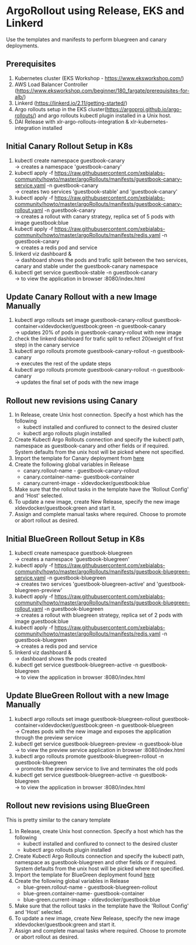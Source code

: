 # ArgoRollout using Release, EKS and Linkerd

Use the templates and manifests to perform bluegreen and canary deployments.


## Prerequisites

1. Kubernetes cluster (EKS Workshop - https://www.eksworkshop.com/) 
2. AWS Load Balancer Controller (https://www.eksworkshop.com/beginner/180_fargate/prerequisites-for-alb/)
3. Linkerd (https://linkerd.io/2.11/getting-started/)
4. Argo rollouts setup in the EKS cluster(https://argoproj.github.io/argo-rollouts/) and argo rollouts kubectl plugin installed in a Unix host.
5. DAI Release with xlr-argo-rollouts-integration & xlr-kubernetes-integration installed

## Initial Canary Rollout Setup in K8s

1. kubectl create namespace guestbook-canary
   <br/>&rarr; creates a namespace 'guestbook-canary'
1. kubectl apply -f https://raw.githubusercontent.com/xebialabs-community/howto/master/argoRollouts/manifests/guestbook-canary-service.yaml -n guestbook-canary
   <br/>&rarr; creates two services 'guestbook-stable' and 'guestbook-canary'
1. kubectl apply -f https://raw.githubusercontent.com/xebialabs-community/howto/master/argoRollouts/manifests/guestbook-canary-rollout.yaml -n guestbook-canary
   <br/>&rarr; creates a rollout with canary strategy, replica set of 5 pods with image guestbook:blue
1. kubectl apply -f https://raw.githubusercontent.com/xebialabs-community/howto/master/argoRollouts/manifests/redis.yaml -n guestbook-canary
   <br/>&rarr; creates a redis pod and service
1. linkerd viz dashboard &
   <br/>&rarr; dashboard shows the pods and trafic split between the two services, canary and stable under the guestbook-canary namespace
1. kubectl get service guestbook-stable -n guestbook-canary
   <br/>&rarr; to view the application in browser <external-ip>:8080/index.html

## Update Canary Rollout with a new Image Manually

1. kubectl argo rollouts set image guestbook-canary-rollout guestbook-container=xldevdocker/guestbook:green -n guestbook-canary
   <br/>&rarr; updates 20% of pods in guestbook-canary-rollout with new image
1. check the linkerd dashboard for trafic split to reflect 20(weight of first step) in the canary service
1. kubectl argo rollouts promote guestbook-canary-rollout -n guestbook-canary
   <br/>&rarr; executes the rest of the update steps
1. kubectl argo rollouts promote guestbook-canary-rollout -n guestbook-canary
   <br/>&rarr; updates the final set of pods with the new image
   
## Rollout new revisions using Canary

1. In Release, create Unix host connection. Specify a host which has the following
    * kubectl installed and confiured to connect to the desired cluster
    * kubectl argo rollouts plugin installed
1. Create Kubectl Argo Rollouts connection and specify the kubectl path, namespace as guestbook-canary and other fields or if required. 
   <br/>System defaults from the unix host will be picked where not specified.
1. Import the template for Canary deployment from [here](https://github.com/xebialabs-community/howto/raw/master/argoRollouts/templates/Argo%20Rollouts_%20Canary%20Deployment.xlr)
1. Create the following global variables in Release
    * canary.rollout-name - guestbook-canary-rollout
    * canary.container-name- guestbook-container
    * canary.current-image - xldevdocker/guestbook:blue
1. Make sure that the rollout tasks in the template have the 'Rollout Config' and 'Host' selected.
1. To update a new image, create New Release, specify the new image xldevdocker/guestbook:green and start it. 
1. Assign and complete manual tasks where required. Choose to promote or abort rollout as desired.

## Initial BlueGreen Rollout Setup in K8s

1. kubectl create namespace guestbook-bluegreen
   <br/>&rarr; creates a namespace 'guestbook-bluegreen'
1. kubectl apply -f https://raw.githubusercontent.com/xebialabs-community/howto/master/argoRollouts/manifests/guestbook-bluegreen-service.yaml -n guestbook-bluegreen
   <br/>&rarr; creates two services 'guestbook-bluegreen-active' and 'guestbook-bluegreen-preview'
1. kubectl apply -f https://raw.githubusercontent.com/xebialabs-community/howto/master/argoRollouts/manifests/guestbook-bluegreen-rollout.yaml -n guestbook-bluegreen
   <br/>&rarr; creates a rollout with bluegreen strategy, replica set of 2 pods with image guestbook:blue
1. kubectl apply -f https://raw.githubusercontent.com/xebialabs-community/howto/master/argoRollouts/manifests/redis.yaml -n guestbook-bluegreen
   <br/>&rarr; creates a redis pod and service
1. linkerd viz dashboard &
   <br/>&rarr; dashboard shows the pods created
1. kubectl get service guestbook-bluegreen-active -n guestbook-bluegreen
   <br/>&rarr; to view the application in browser <external-ip>:8080/index.html

## Update BlueGreen Rollout with a new Image Manually

1. kubectl argo rollouts set image guestbook-bluegreen-rollout guestbook-container=xldevdocker/guestbook:green -n guestbook-bluegreen
   <br/>&rarr; Creates pods with the new image and exposes the application through the preview service
1. kubectl get service guestbook-bluegreen-preview -n guestbook-blue
   <br/>&rarr; to view the preview service application in browser <external-ip>:8080/index.html
1. kubectl argo rollouts promote guestbook-bluegreen-rollout -n guestbook-bluegreen
   <br/>&rarr; promotes the preview service to live and terminates the old pods
1. kubectl get service guestbook-bluegreen-active -n guestbook-bluegreen
   <br/>&rarr; to view the application in browser <external-ip>:8080/index.html

## Rollout new revisions using BlueGreen

This is pretty similar to the canary template
1. In Release, create Unix host connection. Specify a host which has the following
    * kubectl installed and confiured to connect to the desired cluster
    * kubectl argo rollouts plugin installed
1. Create Kubectl Argo Rollouts connection and specify the kubectl path, namespace as guestbook-bluegreen and other fields or if required. 
   <br/>System defaults from the unix host will be picked where not specified.
1. Import the template for BlueGreen deployment found  [here](https://github.com/xebialabs-community/howto/raw/master/argoRollouts/templates/Argo%20Rollouts_%20BlueGreen%20Deployment.xlr)
1. Create the following global variables in Release
    * blue-green.rollout-name - guestbook-bluegreen-rollout
    * blue-green.container-name- guestbook-container
    * blue-green.current-image - xldevdocker/guestbook:blue
1. Make sure that the rollout tasks in the template have the 'Rollout Config' and 'Host' selected.
1. To update a new image, create New Release, specify the new image xldevdocker/guestbook:green and start it. 
1. Assign and complete manual tasks where required. Choose to promote or abort rollout as desired.
